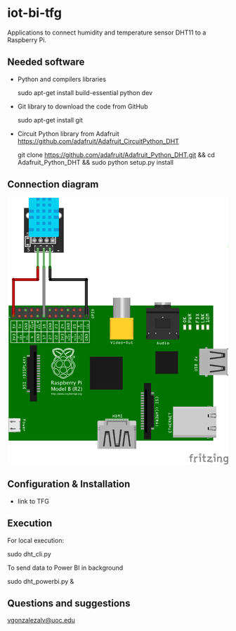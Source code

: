 # iot-bi-tfg

Applications to connect humidity and temperature sensor DHT11 to a Raspberry Pi.

## Needed software
- Python and compilers libraries

  sudo apt-get install build-essential python dev

- Git library to download the code from GitHub

  sudo apt-get install git

- Circuit Python library from Adafruit https://github.com/adafruit/Adafruit_CircuitPython_DHT

  git clone https://github.com/adafruit/Adafruit_Python_DHT.git && cd Adafruit_Python_DHT && sudo python setup.py install

## Connection diagram
![alt text](https://github.com/vga85/iot-bi-tfg/blob/main/raspberry_pi_model_b_bb.png)

## Configuration & Installation

- link to TFG

## Execution
For local execution:

  sudo dht_cli.py

To send data to Power BI in background

  sudo dht_powerbi.py &

## Questions and suggestions
vgonzalezalv@uoc.edu
